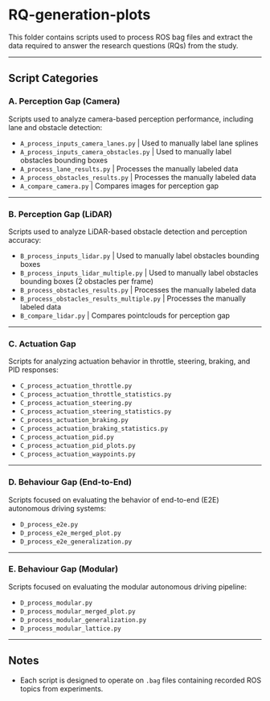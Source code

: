 # RQ-generation-plots

This folder contains scripts used to process ROS bag files and extract the data required to answer the research questions (RQs) from the study.

---

## Script Categories

### A. Perception Gap (Camera)

Scripts used to analyze camera-based perception performance, including lane and obstacle detection:

- `A_process_inputs_camera_lanes.py` |    Used to manually label lane splines
- `A_process_inputs_camera_obstacles.py`  |    Used to manually label obstacles bounding boxes
- `A_process_lane_results.py`  |    Processes the manually labeled data
- `A_process_obstacles_results.py`  |     Processes the manually labeled data
- `A_compare_camera.py`  |     Compares images for perception gap

---

### B. Perception Gap (LiDAR)

Scripts used to analyze LiDAR-based obstacle detection and perception accuracy:

- `B_process_inputs_lidar.py`    |    Used to manually label obstacles bounding boxes
- `B_process_inputs_lidar_multiple.py`    |    Used to manually label obstacles bounding boxes (2 obstacles per frame)
- `B_process_obstacles_results.py`  |    Processes the manually labeled data
- `B_process_obstacles_results_multiple.py`  |    Processes the manually labeled data
- `B_compare_lidar.py`  |     Compares pointclouds for perception gap

---

### C. Actuation Gap

Scripts for analyzing actuation behavior in throttle, steering, braking, and PID responses:

- `C_process_actuation_throttle.py`  
- `C_process_actuation_throttle_statistics.py`  
- `C_process_actuation_steering.py`  
- `C_process_actuation_steering_statistics.py`  
- `C_process_actuation_braking.py`  
- `C_process_actuation_braking_statistics.py`  
- `C_process_actuation_pid.py`  
- `C_process_actuation_pid_plots.py`  
- `C_process_actuation_waypoints.py`  

---

### D. Behaviour Gap (End-to-End)

Scripts focused on evaluating the behavior of end-to-end (E2E) autonomous driving systems:

- `D_process_e2e.py`  
- `D_process_e2e_merged_plot.py`
- `D_process_e2e_generalization.py`  

---

### E. Behaviour Gap (Modular)

Scripts focused on evaluating the modular autonomous driving pipeline:

- `D_process_modular.py`  
- `D_process_modular_merged_plot.py`  
- `D_process_modular_generalization.py`  
- `D_process_modular_lattice.py`  

---

## Notes

- Each script is designed to operate on `.bag` files containing recorded ROS topics from experiments.
